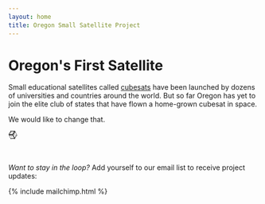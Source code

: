 ```yaml
---
layout: home
title: Oregon Small Satellite Project 
---
```



# Oregon's First Satellite

Small educational satellites called [cubesats](http://en.wikipedia.org/wiki/CubeSat) have been launched by dozens of universities and countries around the world. But so far Oregon has yet to join the elite club of states that have flown a home-grown cubesat in space.

We would like to change that.

<img src="/assets/img/cube.png" style="width:18px;height:18px;">

&nbsp;

_Want to stay in the loop?_ Add yourself to our email list to receive project updates:

{% include mailchimp.html %}
